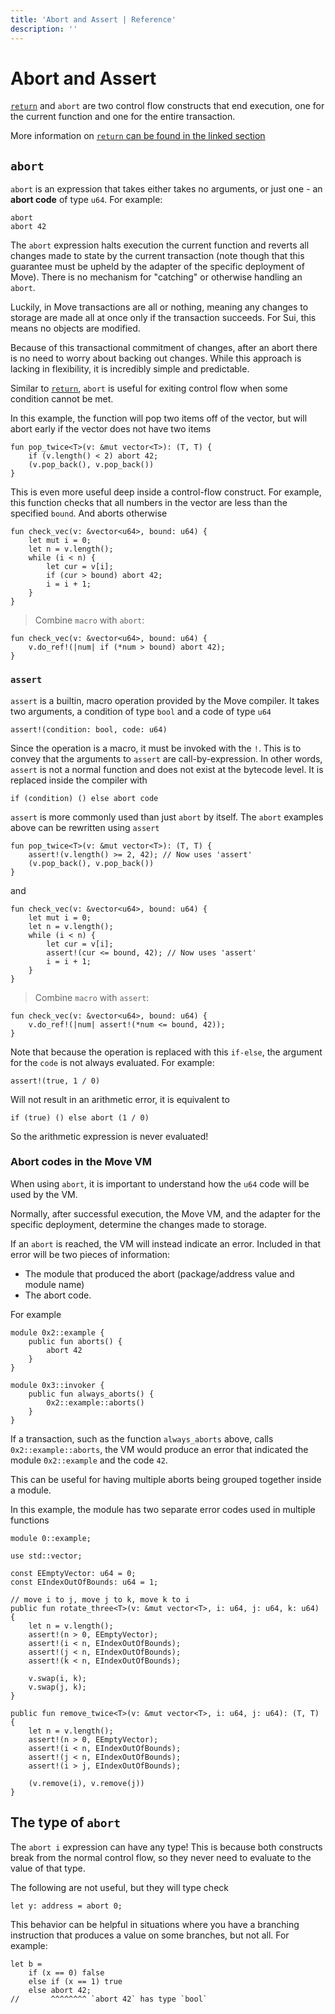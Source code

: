 ```yaml
---
title: 'Abort and Assert | Reference'
description: ''
---
```


# Abort and Assert

[`return`](./functions) and `abort` are two control flow constructs that end execution, one for
the current function and one for the entire transaction.

More information on [`return` can be found in the linked section](./functions#return-expression)

## `abort`

`abort` is an expression that takes either takes no arguments, or just one - an **abort code** of
type `u64`. For example:

```move
abort
abort 42
```

The `abort` expression halts execution the current function and reverts all changes made to state by
the current transaction (note though that this guarantee must be upheld by the adapter of the
specific deployment of Move). There is no mechanism for "catching" or otherwise handling an `abort`.

Luckily, in Move transactions are all or nothing, meaning any changes to storage are made all at
once only if the transaction succeeds. For Sui, this means no objects are modified.

Because of this transactional commitment of changes, after an abort there is no need to worry about
backing out changes. While this approach is lacking in flexibility, it is incredibly simple and
predictable.

Similar to [`return`](./functions), `abort` is useful for exiting control flow when some
condition cannot be met.

In this example, the function will pop two items off of the vector, but will abort early if the
vector does not have two items

<!-- {{#include ../../packages/reference/sources/abort-and-assert.move}} -->

```move
fun pop_twice<T>(v: &mut vector<T>): (T, T) {
    if (v.length() < 2) abort 42;
    (v.pop_back(), v.pop_back())
}
```

This is even more useful deep inside a control-flow construct. For example, this function checks
that all numbers in the vector are less than the specified `bound`. And aborts otherwise

```move
fun check_vec(v: &vector<u64>, bound: u64) {
    let mut i = 0;
    let n = v.length();
    while (i < n) {
        let cur = v[i];
        if (cur > bound) abort 42;
        i = i + 1;
    }
}
```

> Combine `macro` with `abort`:
```move
fun check_vec(v: &vector<u64>, bound: u64) {
    v.do_ref!(|num| if (*num > bound) abort 42);
}
```

### `assert`

`assert` is a builtin, macro operation provided by the Move compiler. It takes two arguments, a
condition of type `bool` and a code of type `u64`

```move
assert!(condition: bool, code: u64)
```

Since the operation is a macro, it must be invoked with the `!`. This is to convey that the
arguments to `assert` are call-by-expression. In other words, `assert` is not a normal function and
does not exist at the bytecode level. It is replaced inside the compiler with

```move
if (condition) () else abort code
```

`assert` is more commonly used than just `abort` by itself. The `abort` examples above can be
rewritten using `assert`

```move
fun pop_twice<T>(v: &mut vector<T>): (T, T) {
    assert!(v.length() >= 2, 42); // Now uses 'assert'
    (v.pop_back(), v.pop_back())
}
```

and

```move
fun check_vec(v: &vector<u64>, bound: u64) {
    let mut i = 0;
    let n = v.length();
    while (i < n) {
        let cur = v[i];
        assert!(cur <= bound, 42); // Now uses 'assert'
        i = i + 1;
    }
}
```

> Combine `macro` with `assert`:
```move
fun check_vec(v: &vector<u64>, bound: u64) {
    v.do_ref!(|num| assert!(*num <= bound, 42));
}
```

Note that because the operation is replaced with this `if-else`, the argument for the `code` is not
always evaluated. For example:

```move
assert!(true, 1 / 0)
```

Will not result in an arithmetic error, it is equivalent to

```move
if (true) () else abort (1 / 0)
```

So the arithmetic expression is never evaluated!

### Abort codes in the Move VM

When using `abort`, it is important to understand how the `u64` code will be used by the VM.

Normally, after successful execution, the Move VM, and the adapter for the specific deployment,
determine the changes made to storage.

If an `abort` is reached, the VM will instead indicate an error. Included in that error will be two
pieces of information:

- The module that produced the abort (package/address value and module name)
- The abort code.

For example

```move
module 0x2::example {
    public fun aborts() {
        abort 42
    }
}

module 0x3::invoker {
    public fun always_aborts() {
        0x2::example::aborts()
    }
}
```

If a transaction, such as the function `always_aborts` above, calls `0x2::example::aborts`, the VM
would produce an error that indicated the module `0x2::example` and the code `42`.

This can be useful for having multiple aborts being grouped together inside a module.

In this example, the module has two separate error codes used in multiple functions

```move
module 0::example;

use std::vector;

const EEmptyVector: u64 = 0;
const EIndexOutOfBounds: u64 = 1;

// move i to j, move j to k, move k to i
public fun rotate_three<T>(v: &mut vector<T>, i: u64, j: u64, k: u64) {
    let n = v.length();
    assert!(n > 0, EEmptyVector);
    assert!(i < n, EIndexOutOfBounds);
    assert!(j < n, EIndexOutOfBounds);
    assert!(k < n, EIndexOutOfBounds);

    v.swap(i, k);
    v.swap(j, k);
}

public fun remove_twice<T>(v: &mut vector<T>, i: u64, j: u64): (T, T) {
    let n = v.length();
    assert!(n > 0, EEmptyVector);
    assert!(i < n, EIndexOutOfBounds);
    assert!(j < n, EIndexOutOfBounds);
    assert!(i > j, EIndexOutOfBounds);

    (v.remove(i), v.remove(j))
}
```

## The type of `abort`

The `abort i` expression can have any type! This is because both constructs break from the normal
control flow, so they never need to evaluate to the value of that type.

The following are not useful, but they will type check

```move
let y: address = abort 0;
```

This behavior can be helpful in situations where you have a branching instruction that produces a
value on some branches, but not all. For example:

```move
let b =
    if (x == 0) false
    else if (x == 1) true
    else abort 42;
//       ^^^^^^^^ `abort 42` has type `bool`
```
